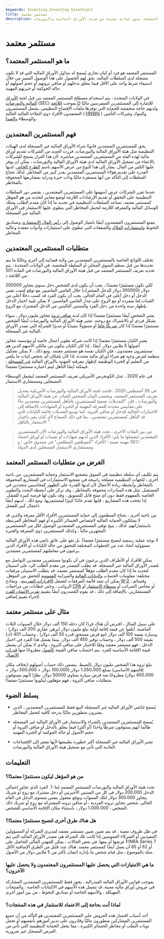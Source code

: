 ```yaml
---
keywords: Investing,Investing Essentials
title: مستثمر معتمد
description: يتمتع المستثمر المعتمد بالتطور المالي والقدرة على اتخاذ مسار عالي المخاطر وعائد مرتفع للاستثمار في الأوراق المالية غير المسجلة بدون حماية معينة من هيئة الأوراق المالية والبورصات.
---
```


# مستثمر معتمد
## ما هو المستثمر المعتمد؟

المستثمر المعتمد هو فرد أو كيان تجاري يُسمح له بتداول الأوراق المالية التي قد لا تكون مسجلة لدى السلطات المالية. يحق لهم الحصول على هذا الوصول المميز من خلال استيفاء شرط واحد على الأقل فيما يتعلق بدخلهم أو صافي ثروتهم أو حجم أصولهم أو حالة الحوكمة أو خبرتهم المهنية.

في الولايات المتحدة ، يتم استخدام مصطلح المستثمر المعتمد من قبل لجنة [الأوراق المالية والبورصات](/sec) (SEC) بموجب [اللائحة D](/regulationd) للإشارة إلى المستثمرين المتمرسين ماليًا ولديهم حاجة منخفضة للحماية التي توفرها ملفات الإفصاح التنظيمي. يشمل المستثمرون المعتمدون الأفراد ذوي الملاءة المالية العالية ( [HNWIs](/trust) ) والبنوك وشركات التأمين والوسطاء [والصدأ](/trust).

## فهم المستثمرين المعتمدين

يحق للمستثمرين المعتمدين قانونًا شراء الأوراق المالية غير المسجلة لدى الهيئات التنظيمية مثل هيئة الأوراق المالية والبورصات. قررت العديد من الشركات تقديم أوراق مالية لهذه الفئة من المستثمرين المعتمدين مباشرة. لأن هذا القرار يسمح للشركات بالإعفاء من تسجيل الأوراق المالية لدى هيئة الأوراق المالية والبورصات ، يمكن أن يوفر عليها الكثير من المال. يشار إلى هذا النوع من عرض الأسهم باسم [الطرح الخاص](/privateplacement). لديها القدرة على تقديم هؤلاء المستثمرين المعتمدين بقدر كبير من المخاطر. لذلك تحتاج السلطات إلى التأكد من أنها مستقرة ماليًا وذات خبرة ودراية بمشاريعها المحفوفة بالمخاطر.

عندما تقرر الشركات عرض أسهمها على المستثمرين المعتمدين ، يقتصر دور السلطات التنظيمية على التحقق أو تقديم الإرشادات اللازمة لوضع معايير لتحديد من هو المؤهل كمستثمر معتمد. تساعد السلطات التنظيمية في تحديد ما إذا كان مقدم الطلب يمتلك الوسائل المالية والمعرفة اللازمة لتحمل المخاطر التي ينطوي عليها الاستثمار في الأوراق المالية غير المسجلة.

يتمتع المستثمرون المعتمدون أيضًا بامتياز الوصول إلى [رأس المال الاستثماري](/venturecapital) وصناديق التحوط [واستثمارات](/hedgefund) [الملاك](/angelinvestor) والصفقات التي تنطوي على استثمارات وأدوات معقدة وعالية المخاطر.

## متطلبات المستثمرين المعتمدين

تختلف اللوائح الخاصة بالمستثمرين المعتمدين من ولاية قضائية إلى أخرى وغالبًا ما يتم تحديدها من قبل منظم السوق المحلي أو السلطة المختصة. في الولايات المتحدة ، يتم تحديد تعريف المستثمر المعتمد من قبل هيئة الأوراق المالية والبورصات في المادة 501 من اللائحة د.

لكي تكون مستثمرًا معتمدًا ، يجب أن يكون لدى الشخص دخل سنوي يتجاوز 200000 دولار (300000 دولار للدخل المشترك) خلال العامين الماضيين مع توقع كسب نفس الدخل أو دخل أعلى في العام الحالي. يجب أن يكون الفرد قد كسب دخلًا أعلى من العتبات إما بمفرده أو مع الزوج على مدار العامين الماضيين. لا يمكن تلبية اختبار الدخل بإظهار سنة واحدة من دخل الفرد والسنتين التاليتين من الدخل المشترك مع الزوج.

يعتبر الشخص أيضًا مستثمرًا معتمدًا إذا كان لديه [صافي ثروة](/networth) تتجاوز مليون دولار ، سواء بشكل فردي أو بالاشتراك مع زوجته. تعتبر هيئة الأوراق المالية والبورصات أيضًا الشخص مستثمرًا معتمدًا إذا كان [شريكًا عامًا](/generalpartner) أو مسؤولًا تنفيذيًا أو مديرًا للشركة التي تصدر الأوراق المالية غير المسجلة.

يعتبر الكيان مستثمرًا معتمدًا إذا كانت شركة تطوير أعمال خاصة أو مؤسسة تتجاوز أصولها 5 ملايين دولار. أيضًا ، إذا كان الكيان يتكون من مالكي الأسهم الذين هم مستثمرون معتمدون ، فإن الكيان نفسه هو مستثمر معتمد. ومع ذلك ، لا يمكن تشكيل منظمة لغرض وحيد هو شراء أوراق مالية محددة. إذا كان بإمكان أي شخص إثبات ما يكفي من التعليم أو الخبرة الوظيفية لإظهار معرفته المهنية بالأوراق المالية [غير المسجلة](/unregistered-shares) ، فيمكنه أيضًا التأهل ليتم اعتباره مستثمرًا معتمدًا.

في عام 2020 ، عدل الكونجرس الأمريكي تعريف المستثمر المعتمد ليشمل الوسطاء المسجلين ومستشاري الاستثمار.

> في 26 أغسطس 2020 ، قامت لجنة الأوراق المالية والبورصات الأمريكية بتعديل تعريف المستثمر المعتمد. وبحسب البيان الصحفي الصادر عن هيئة الأوراق المالية والبورصات ، فإن "التعديلات تسمح للمستثمرين بالتأهل كمستثمرين معتمدين بناءً على مقاييس محددة للمعرفة المهنية أو الخبرة أو الشهادات بالإضافة إلى الاختبارات الحالية للدخل أو صافي الثروة. كما توسع التعديلات قائمة الكيانات التي قد التأهل كمستثمرين معتمدين ، بما في ذلك السماح لأي كيان يفي باختبار الاستثمار بالتأهل ".

>

>

>

> من بين الفئات الأخرى ، تحدد هيئة الأوراق المالية والبورصات الآن المستثمرين المعتمدين ليشملوا ما يلي: الأفراد الذين لديهم شهادات أو تعيينات أو أوراق اعتماد مهنية معينة ؛ الأفراد "الموظفين المطلعين" في صندوق خاص ؛ و SEC- ومستشاري الاستثمار المسجلين لدى الدولة.

>

## الغرض من متطلبات المستثمر المعتمد

يتم تكليف أي سلطة تنظيمية في السوق بتشجيع الاستثمار وحماية المستثمرين. من ناحية أخرى ، للجهات التنظيمية مصلحة راسخة في تشجيع الاستثمارات في المشاريع المحفوفة بالمخاطر وأنشطة ريادة الأعمال لأن لديها القدرة على الظهور كمحاسبين متعددين في المستقبل. مثل هذه المبادرات محفوفة بالمخاطر ، وقد تركز على أنشطة البحث والتطوير الخاصة بالمفهوم فقط دون أي منتج قابل للتسويق ، وقد يكون لها فرصة كبيرة للفشل. إذا نجحت هذه المشاريع ، فإنها تقدم عائدًا كبيرًا لمستثمريها. ومع ذلك ، لديهم أيضًا احتمال كبير للفشل.

من ناحية أخرى ، يحتاج المنظمون إلى حماية المستثمرين الأفراد الأقل معرفة والذين قد لا يمتلكون الحماية المالية لامتصاص الخسائر الكبيرة أو فهم المخاطر المرتبطة باستثماراتهم. لذلك ، يتيح توفير المستثمرين المعتمدين الوصول لكل من المستثمرين المجهزين مالياً ، وكذلك المستثمرين ذوي المعرفة والخبرة.

لا توجد عملية رسمية لتصبح مستثمرًا معتمدًا. بل تقع على عاتق بائعي هذه الأوراق المالية مسؤولية اتخاذ عدد من الخطوات المختلفة للتحقق من حالة الكيانات أو الأفراد الذين يرغبون في معاملتهم كمستثمرين معتمدين.

يمكن للأفراد أو الأطراف الذين يرغبون في أن يكونوا مستثمرين معتمدين التواصل مع مُصدر الأوراق المالية غير المسجلة. قد يطلب المصدر من مقدم الطلب الرد على استبيان لتحديد ما إذا كان مقدم الطلب مؤهلاً كمستثمر معتمد. قد يتطلب الاستبيان مرفقات مختلفة: معلومات الحساب [والبيانات المالية](/financial-statements) والميزانية [العمومية](/balancesheet) للتحقق من المؤهل. يمكن أن تمتد قائمة المرفقات لتشمل [الإقرارات الضريبية](/taxreturn) ، ونماذج [W-2](/w2form) ، وقسائم الرواتب ، وحتى خطابات من مراجعات [CPA](/cpa) أو محامي الضرائب أو [وسطاء الاستثمار](/broker) أو المستشارين. بالإضافة إلى ذلك ، قد يقوم المُصدرون أيضًا بتقييم [تقرير الائتمان للفرد](/creditreport) لإجراء تقييم إضافي.

## مثال على مستثمر معتمد

على سبيل المثال ، افترض أن هناك فردًا كان دخله 150 ألف دولار خلال السنوات الثلاث الماضية. أبلغوا عن قيمة إقامة أولية تبلغ مليون دولار (برهن عقاري 200 ألف دولار) ، وسيارة بقيمة 100 ألف دولار (مع قرض مستحق قدره 50 ألف دولار) ، وحساب 401 (ك) بقيمة 500 ألف دولار ، وحساب توفير 450 ألف دولار. بينما يفشل هذا الفرد في اختبار الدخل ، فهو مستثمر معتمد وفقًا للاختبار على صافي الثروة ، والذي لا يمكن أن يشمل قيمة الإقامة الأساسية للفرد. يتم احتساب صافي القيمة [كأصول](/asset) مطروحًا منها [قدرات](/liability) [الاتصال](/liability).

تبلغ ثروة هذا الشخص مليون دولار بالضبط. يتضمن ذلك حساب أصولهم (بخلاف مكان إقامتهم الأساسي) بمبلغ 1،050،000 دولار (100،000 دولار + 500،000 دولار + 450،000 دولار) مطروحًا منه قرض سيارة يساوي 50000 دولار. نظرًا لأنهم يستوفون متطلبات صافي الثروة ، فهم مؤهلون ليكونوا مستثمرًا معتمدًا.

## يسلط الضوء

- يُسمح لبائعي الأوراق المالية غير المسجلة البيع فقط للمستثمرين المعتمدين ، الذين يعتبرون متطورين ماليًا بدرجة كافية لتحمل المخاطر.

- يُسمح للمستثمرين المعتمدين بالشراء والاستثمار في الأوراق المالية غير المسجلة طالما أنهم يستوفون شرطًا واحدًا (أو أكثر) فيما يتعلق بالدخل أو صافي الثروة أو حجم الأصول أو حالة الحوكمة أو الخبرة المهنية.

- تعتبر الأوراق المالية غير المسجلة أكثر خطورة بطبيعتها لأنها تفتقر إلى الإفصاحات العادية التي تأتي مع تسجيل هيئة الأوراق المالية والبورصات.

## التعليمات

### من هو المؤهل ليكون مستثمرًا معتمدًا؟

تحدد هيئة الأوراق المالية والبورصات المستثمر المعتمد إما: 1. الفرد الذي تجاوز إجمالي الدخل 200.000 دولار في كل من السنتين الأخيرتين أو دخل مشترك مع زوج أو شريك يتجاوز 300.000 دولار لتلك السنوات وتوقع معقول بنفس مستوى الدخل في العام الحالي. شخص تتجاوز ثروته الفردية ، أو صافي ثروته المشتركة مع زوج أو شريك ذلك الشخص ، 1،000،000 دولار ، باستثناء مكان الإقامة الأساسي للشخص.

### هل هناك طرق أخرى لتصبح مستثمرًا معتمدًا؟

في ظل ظروف معينة ، قد يتم تعيين تعيين مستثمر معتمد لمديري الشركة أو المسؤولين التنفيذيين أو الشركاء العموميين إذا كانت تلك الشركة هي مصدر الأوراق المالية التي يتم عرضها أو بيعها. في بعض الحالات ، يمكن للمهني المالي الحاصل على FINRA Series 7 أو 62 أو 65 أن يعمل أيضًا كمستثمر معتمد. هناك عدد قليل من الطرق الإضافية الأقل صلة بالموضوع ، مثل قيام شخص ما بإدارة ائتمان بأكثر من 5 ملايين دولار من الأصول.

### ما هي الامتيازات التي يحصل عليها المستثمرون المعتمدون ولا يحصل عليها الآخرون؟

بموجب قوانين الأوراق المالية الفيدرالية ، يجوز فقط للمستثمرين المعتمدين المشاركة في عروض أوراق مالية معينة. قد تشمل هذه الأسهم في الاكتتابات الخاصة ، والمنتجات المهيكلة ، والأسهم الخاصة أو صناديق التحوط ، من بين أمور أخرى.

### لماذا أنت بحاجة إلى الاعتماد للاستثمار في هذه المنتجات؟

أحد أسباب اقتصار هذه العروض على المستثمرين المعتمدين هو التأكد من أن جميع المستثمرين المشاركين متطورون ماليًا وقادرون على تدبير أمورهم بأنفسهم أو تحمل نوبات التقلب أو مخاطر الخسائر الكبيرة ، مما يجعل الحماية التنظيمية التي تأتي من العرض المسجل غير ضرورية.

